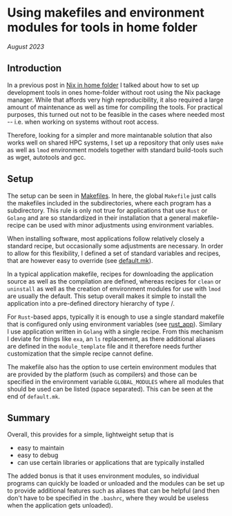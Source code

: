 # Using makefiles and environment modules for tools in home folder

_August 2023_

## Introduction

In a previous post in [Nix in home folder](./home_folder_nix.md) I talked about how to set up 
development tools in ones home-folder without root using the Nix package manager. While that affords
very high reproducibility, it also required a large amount of maintenance as well as time for compiling
the tools. For practical purposes, this turned out not to be feasible in the cases where needed most 
-- i.e. when working on systems without root access.

Therefore, looking for a simpler and more maintanable solution that also works well on shared HPC
systems, I set up a repository that only uses `make` as well as `lmod` environment models together
with standard build-tools such as wget, autotools and gcc. 

## Setup

The setup can be seen in [Makefiles](https://github.com/hhoeflin/machine_setup/tree/master/makefiles).
In here, the global `Makefile` just calls the makefiles included in the subdirectories, where
each program has a subdirectory. This rule is only not true for applications that use `Rust` or `Golang`
and are so standardized in their installation that a general makefile-recipe can be used with 
minor adjustments using environment variables. 

When installing software, most applications follow relatively closely a standard recipe, but 
occasionally some adjustments are necessary. In order to allow for this flexibility, I defined
a set of standard variables and recipes, that are however easy to override 
(see [default.mk](https://github.com/hhoeflin/machine_setup/tree/master/makefiles/default.mk)).

In a typical application makefile, recipes for downloading the application source as well 
as the compilation are defined, whereas recipes for `clean` or `uninstall` as well as 
the creation of environment modules for use with `lmod` are usually the default. This setup
overall makes it simple to install the application into a pre-defined directory hierarchy of 
type <application>/<version>. 

For `Rust`-based apps, typically it is enough to use a single standard makefile that is 
configured only using environment variables 
(see [rust_app](https://github.com/hhoeflin/machine_setup/tree/master/makefiles/default.mk)).
Similary I use application written in `Golang` with a single recipe. From this mechanism
I deviate for things like `exa`, an `ls` replacement, as there additional aliases are defined
in the `module_template` file and it therefore needs further customization that the simple recipe
cannot define. 

The makefile also has the option to use certein environment modules that are provided by the platform
(such as compilers) and those can be specified in the environment variable `GLOBAL_MODULES` where
all modules that should be used can be listed (space separated). This can be seen at the 
end of `default.mk`.

## Summary

Overall, this provides for a simple, lightweight setup that is 
- easy to maintain
- easy to debug
- can use certain libraries or applications that are typically installed

The added bonus is that it uses environment modules, so individual programs can quickly be loaded
or unloaded and the modules can be set up to provide additional features such as aliases that 
can be helpful (and then don't have to be specified in the `.bashrc`, where they would be useless
when the application gets unloaded). 
